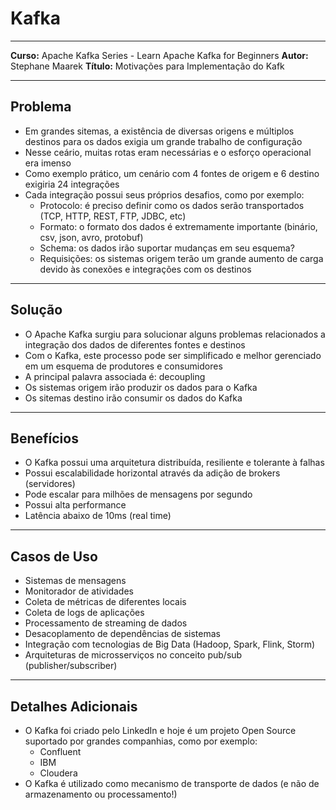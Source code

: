 # Kafka

___
**Curso:** Apache Kafka Series - Learn Apache Kafka for Beginners
**Autor:** Stephane Maarek
**Título:** Motivações para Implementação do Kafk
___

## Problema

- Em grandes sitemas, a existência de diversas origens e múltiplos destinos para os dados exigia um grande trabalho de configuração
- Nesse ceário, muitas rotas eram necessárias e o esforço operacional era imenso
- Como exemplo prático, um cenário com 4 fontes de origem e 6 destino exigiria 24 integrações
- Cada integração possui seus próprios desafios, como por exemplo:
  - Protocolo: é preciso definir como os dados serão transportados (TCP, HTTP, REST, FTP, JDBC, etc)
  - Formato: o formato dos dados é extremamente importante (binário, csv, json, avro, protobuf)
  - Schema: os dados irão suportar mudanças em seu esquema?
  - Requisições: os sistemas origem terão um grande aumento de carga devido às conexões e integrações com os destinos

___

## Solução

- O Apache Kafka surgiu para solucionar alguns problemas relacionados a integração dos dados de diferentes fontes e destinos
- Com o Kafka, este processo pode ser simplificado e melhor gerenciado em um esquema de produtores e consumidores
- A principal palavra associada é: decoupling
- Os sistemas origem irão produzir os dados para o Kafka
- Os sitemas destino irão consumir os dados do Kafka

___

## Benefícios

- O Kafka possui uma arquitetura distribuída, resiliente e tolerante à falhas
- Possui escalabilidade horizontal através da adição de brokers (servidores)
- Pode escalar para milhões de mensagens por segundo
- Possui alta performance
- Latência abaixo de 10ms (real time)

___

## Casos de Uso

- Sistemas de mensagens
- Monitorador de atividades
- Coleta de métricas de diferentes locais
- Coleta de logs de aplicações
- Processamento de streaming de dados
- Desacoplamento de dependências de sistemas
- Integração com tecnologias de Big Data (Hadoop, Spark, Flink, Storm)
- Arquiteturas de microsserviços no conceito pub/sub (publisher/subscriber)

___

## Detalhes Adicionais

- O Kafka foi criado pelo LinkedIn e hoje é um projeto Open Source suportado por grandes companhias, como por exemplo:
  - Confluent
  - IBM
  - Cloudera
- O Kafka é utilizado como mecanismo de transporte de dados (e não de armazenamento ou processamento!)
